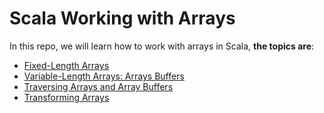 Scala Working with Arrays
============

In this repo, we will learn how to work with arrays in Scala, **the topics are**:

* [Fixed-Length Arrays](https://github.com/robsonoduarte/learn-scala/blob/master/scala-for-the-impatient/scala-working-with-arrays/src/main/scala/br/com/mystudies/scala/FixedLengthArrays.scala)
* [Variable-Length Arrays: Arrays Buffers](https://github.com/robsonoduarte/learn-scala/blob/master/scala-for-the-impatient/scala-working-with-arrays/src/main/scala/br/com/mystudies/scala/VariableLengthArraysArrayBuffer.scala)
* [Traversing Arrays and Array Buffers](https://github.com/robsonoduarte/learn-scala/blob/master/scala-for-the-impatient/scala-working-with-arrays/src/main/scala/br/com/mystudies/scala/TraversingArraysAndArrayBuffers.scala)
* [Transforming Arrays](https://github.com/robsonoduarte/learn-scala/blob/master/scala-for-the-impatient/scala-working-with-arrays/src/main/scala/br/com/mystudies/scala/TransformingArrays.scala)


